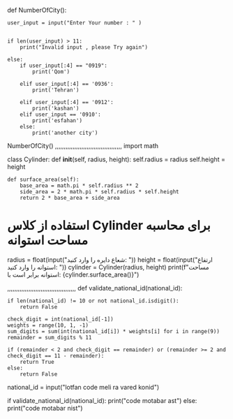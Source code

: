 def NumberOfCity():


    user_input = input("Enter Your number : " )


    if len(user_input) > 11:
        print("Invalid input , please Try again")
        
    else:
        if user_input[:4] == "0919":
            print('Qom')
            
        elif user_input[:4] == '0936':
            print('Tehran')
        
        elif user_input[:4] == '0912':
            print('kashan')
        elif user_input == '0910':
            print('esfahan')
        else:
            print('another city')


NumberOfCity()
,,,,,,,,,,,,,,,,,,,,,,,,,,,,,,,,,,,,,,
import math

class Cylinder:
    def __init__(self, radius, height):
        self.radius = radius
        self.height = height

    def surface_area(self):
        base_area = math.pi * self.radius ** 2
        side_area = 2 * math.pi * self.radius * self.height
        return 2 * base_area + side_area

# استفاده از کلاس Cylinder برای محاسبه مساحت استوانه
radius = float(input("شعاع دایره را وارد کنید: "))
height = float(input("ارتفاع استوانه را وارد کنید: "))
cylinder = Cylinder(radius, height)
print(f"مساحت استوانه برابر است با: {cylinder.surface_area()}")

,,,,,,,,,,,,,,,,,,,,,,,,,,,,,,,,,,,,,,,
def validate_national_id(national_id):

    if len(national_id) != 10 or not national_id.isdigit():
        return False

    check_digit = int(national_id[-1])
    weights = range(10, 1, -1)
    sum_digits = sum(int(national_id[i]) * weights[i] for i in range(9))
    remainder = sum_digits % 11

    if (remainder < 2 and check_digit == remainder) or (remainder >= 2 and check_digit == 11 - remainder):
        return True
    else:
        return False


national_id = input("lotfan code meli ra vared konid")

if validate_national_id(national_id):
    print("code motabar ast")
else:
    print("code motabar nist")












